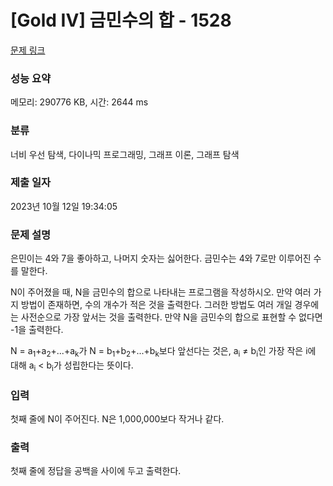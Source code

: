 # [Gold IV] 금민수의 합 - 1528 

[문제 링크](https://www.acmicpc.net/problem/1528) 

### 성능 요약

메모리: 290776 KB, 시간: 2644 ms

### 분류

너비 우선 탐색, 다이나믹 프로그래밍, 그래프 이론, 그래프 탐색

### 제출 일자

2023년 10월 12일 19:34:05

### 문제 설명

<p>은민이는 4와 7을 좋아하고, 나머지 숫자는 싫어한다. 금민수는 4와 7로만 이루어진 수를 말한다.</p>

<p>N이 주어졌을 때, N을 금민수의 합으로 나타내는 프로그램을 작성하시오. 만약 여러 가지 방법이 존재하면, 수의 개수가 적은 것을 출력한다. 그러한 방법도 여러 개일 경우에는 사전순으로 가장 앞서는 것을 출력한다. 만약 N을 금민수의 합으로 표현할 수 없다면 -1을 출력한다.</p>

<p>N = a<sub>1</sub>+a<sub>2</sub>+...+a<sub>k</sub>가 N = b<sub>1</sub>+b<sub>2</sub>+...+b<sub>k</sub>보다 앞선다는 것은, a<sub>i</sub> ≠ b<sub>i</sub>인 가장 작은 i에 대해 a<sub>i</sub> < b<sub>i</sub>가 성립한다는 뜻이다.</p>

### 입력 

 <p>첫째 줄에 N이 주어진다. N은 1,000,000보다 작거나 같다.</p>

### 출력 

 <p>첫째 줄에 정답을 공백을 사이에 두고 출력한다.</p>


